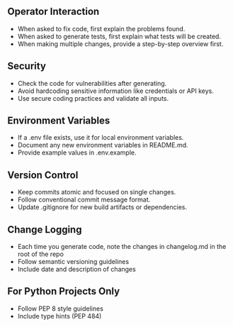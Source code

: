 ## Operator Interaction
- When asked to fix code, first explain the problems found.
- When asked to generate tests, first explain what tests will be created.
- When making multiple changes, provide a step-by-step overview first.

## Security
- Check the code for vulnerabilities after generating.
- Avoid hardcoding sensitive information like credentials or API keys.
- Use secure coding practices and validate all inputs.

## Environment Variables
- If a .env file exists, use it for local environment variables.
- Document any new environment variables in README.md.
- Provide example values in .env.example.

## Version Control
- Keep commits atomic and focused on single changes.
- Follow conventional commit message format.
- Update .gitignore for new build artifacts or dependencies.

## Change Logging
- Each time you generate code, note the changes in changelog.md in the root of the repo
- Follow semantic versioning guidelines
- Include date and description of changes

## For Python Projects Only
- Follow PEP 8 style guidelines
- Include type hints (PEP 484)